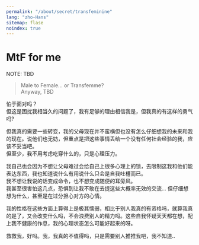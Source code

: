 ```yaml
---
permalink: "/about/secret/transfeminine"
lang: "zho-Hans"
sitemap: flase
noindex: true
---
```


# MtF for me

NOTE: TBD

> Male to Female... or Transfemme?\
> Anyway, TBD

怕于面对吗？\
但这是困扰我相当久的问题了，我有足够的理由相信我是，但我真的有这样的勇气吗?

但我真的需要一些转变，我的父母现在并不蛮横但也没有怎么仔细想我的未来和我的现在。说他们也无妨，但重点是把这些事情丢给一个没有任何社会经验的我，应该不妥当吧。\
但至少，我不用考虑吃穿什么的，只是心理压力。

我自己也会因为不想让父母难过会给自己上很多心理上的锁，去限制这我和他们能表达东西，我也知道说什么有用说什么只会是自我吐槽而已。\
我不想让我说的话变成命令，也不想变成随便的耳旁风。\
我甚至很害怕这几点，恐惧到让我不敢在去提这些大概率无效的交流... 但仔细想想为什么，甚至是在过分担心对方的心情。

我的性格在这些方面上算得上是极其懦弱，相比于别人我真的有资格吗，就算我真的是了，又会改变什么吗，不会浪费别人的精力吗。这些自我怀疑天天都在想，配上我不健康的作息，我的心理状态怎么可能好起来的呀。

救救我，好吗。我，我真的不值得吗，只是需要别人推推我吧，我不知道..
